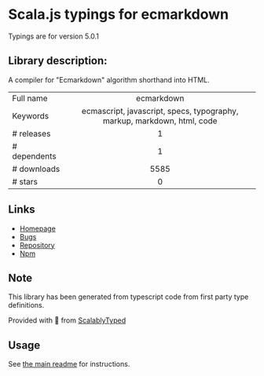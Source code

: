 
# Scala.js typings for ecmarkdown

Typings are for version 5.0.1

## Library description:
A compiler for "Ecmarkdown" algorithm shorthand into HTML.

|                    |                 |
| ------------------ | :-------------: |
| Full name          | ecmarkdown |
| Keywords           | ecmascript, javascript, specs, typography, markup, markdown, html, code |
| # releases         | 1 |
| # dependents       | 1 |
| # downloads        | 5585 |
| # stars            | 0 |

## Links
- [Homepage](https://github.com/tc39/ecmarkdown#readme)
- [Bugs](https://github.com/tc39/ecmarkdown/issues)
- [Repository](https://github.com/tc39/ecmarkdown)
- [Npm](https://www.npmjs.com/package/ecmarkdown)
    


## Note
This library has been generated from typescript code from first party type definitions.

Provided with :purple_heart: from [ScalablyTyped](https://github.com/oyvindberg/ScalablyTyped)

## Usage
See [the main readme](../../readme.md) for instructions.


